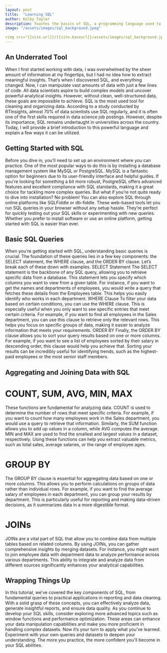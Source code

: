 ```yaml
---
layout: post
title:  "Learning SQL"
author: Kolby Taylor
description: Teaches the basics of SQL, a programming language used to gather and organize data.   
image: "/assets/images/sql_background.jpeg"

<img src="{{site.url}}/{{site.baseurl}}/assets/images/sql_background.jpeg" alt="" style="height:300px;"/>
---
```


## An Underrated Tool
When I first started working with data, I was overwhelmed by the sheer amount of information at my fingertips, but I had no idea how to extract meaningful insights. That’s when I discovered SQL, and everything changed. Now, I can manipulate vast amounts of data with just a few lines of code.
All data scientists aspire to build complex models and uncover powerful analytical insights. However, without clean, well-structured data, these goals are impossible to achieve. SQL is the most used tool for cleaning and organizing data.
According to a study conducted by RTInsights, almost 70% of data scientists use SQL regularly, and it is often one of the first skills required in data science job postings. However, despite its importance, SQL remains undertaught in universities across the country. Today, I will provide a brief introduction to this powerful language and explain a few ways it can be utilized.
 
## Getting Started with SQL
Before you dive in, you’ll need to set up an environment where you can practice. One of the most popular ways to do this is by installing a database management system like MySQL or PostgreSQL. MySQL is a fantastic option for beginners due to its user-friendly interface and helpful guides. If you're looking for something a bit more robust, PostgreSQL offers advanced features and excellent compliance with SQL standards, making it a great choice for tackling more complex queries.
But what if you’re not quite ready to dive into installation? No problem! You can also explore SQL through online platforms like SQLFiddle or db-fiddle. These web-based tools let you run SQL queries in your browser without any setup hassle. They’re perfect for quickly testing out your SQL skills or experimenting with new queries. Whether you prefer to install software or use an online platform, getting started with SQL is easier than ever.
 
## Basic SQL Queries
When you're getting started with SQL, understanding basic queries is crucial. The foundation of these queries lies in a few key components: the SELECT statement, the WHERE clause, and the ORDER BY clause. Let’s break each of these down with examples.
SELECT Statement
The SELECT statement is the backbone of any SQL query, allowing you to retrieve specific data from a database. This statement lets you specify which columns you want to view from a given table. For instance, if you want to get the names and departments of employees, you would write a query that fetches these details from the Employees table. This helps you easily identify who works in each department.
WHERE Clause
To filter your data based on certain conditions, you can use the WHERE clause. This is especially useful when you only want to see specific entries that meet certain criteria. For example, if you want to find all employees in the Sales department, you can use this clause to retrieve only the relevant rows. This helps you focus on specific groups of data, making it easier to analyze information that meets your requirements.
ORDER BY
Finally, the ORDER BY clause allows you to sort your query results based on one or more columns. For example, if you want to see a list of employees sorted by their salary in descending order, this clause would help you achieve that. Sorting your results can be incredibly useful for identifying trends, such as the highest-paid employees or the most senior staff members.
 
## Aggregating and Joining Data with SQL
# COUNT, SUM, AVG, MIN, MAX
These functions are fundamental for analyzing data. COUNT is used to determine the number of rows that meet specific criteria. For example, if you want to count how many employees work in the Sales department, you would use a query to retrieve that information. Similarly, the SUM function allows you to add up values in a column, while AVG computes the average. MIN and MAX are used to find the smallest and largest values in a dataset, respectively. Using these functions can help you extract valuable metrics, such as total sales, average salaries, or the range of employee ages.

# GROUP BY
The GROUP BY clause is essential for aggregating data based on one or more columns. This allows you to perform calculations on groups of data rather than individual rows. For example, if you want to find the average salary of employees in each department, you can group your results by department. This is particularly useful for reporting and making data-driven decisions, as it summarizes data in a more digestible format.

# JOINs
JOINs are a vital part of SQL that allow you to combine data from multiple tables based on related columns. By using JOINs, you can gather comprehensive insights by merging datasets. For instance, you might want to join employee data with department data to analyze performance across various departments. This ability to integrate and analyze data from different sources significantly enhances your analytical capabilities.
 
## Wrapping Things Up
In this tutorial, we’ve covered the key components of SQL, from fundamental queries to practical applications in reporting and data cleaning. With a solid grasp of these concepts, you can effectively analyze data, generate insightful reports, and ensure data quality.
As you continue to develop your SQL skills, consider exploring more advanced topics such as window functions and performance optimization. These areas can enhance your data manipulation capabilities and make you more proficient in handling complex datasets.
Now it’s your turn to apply what you've learned. Experiment with your own queries and datasets to deepen your understanding. The more you practice, the more confident you'll become in your SQL abilities.
